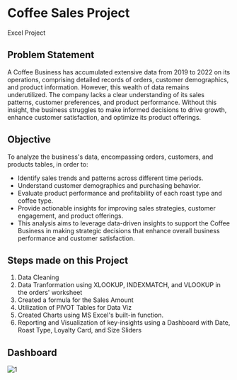# Coffee Sales Project
Excel Project

## Problem Statement
A Coffee Business has accumulated extensive data from 2019 to 2022 on its operations, comprising detailed records of orders, customer demographics, and product information. However, this wealth of data remains underutilized. The company lacks a clear understanding of its sales patterns, customer preferences, and product performance. Without this insight, the business struggles to make informed decisions to drive growth, enhance customer satisfaction, and optimize its product offerings.

## Objective
To analyze the business's data, encompassing orders, customers, and products tables, in order to:
- Identify sales trends and patterns across different time periods.
- Understand customer demographics and purchasing behavior.
- Evaluate product performance and profitability of each roast type and coffee type.
- Provide actionable insights for improving sales strategies, customer engagement, and product offerings.
- This analysis aims to leverage data-driven insights to support the Coffee Business in making strategic decisions that enhance overall business performance and customer satisfaction.

## Steps made on this Project
1. Data Cleaning
2. Data Tranformation using XLOOKUP, INDEXMATCH, and VLOOKUP in the orders' worksheet
3. Created a formula for the Sales Amount
4. Utilization of PIVOT Tables for Data Viz
5. Created Charts using MS Excel's built-in function.
6. Reporting and Visualization of key-insights using a Dashboard with Date, Roast Type, Loyalty Card, and Size Sliders

## Dashboard
![1](https://github.com/colinryanx/Coffee-Sales/assets/171652558/58e49281-f908-4603-a800-c3a663abdb6f)
